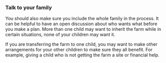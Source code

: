 ###  **Talk to your family**

You should also make sure you include the whole family in the process. It can
be helpful to have an open discussion about who wants what before you make a
plan. More than one child may want to inherit the farm while in certain
situations, none of your children may want it.

If you are transferring the farm to one child, you may want to make other
arrangements for your other children to make sure they all benefit. For
example, giving a child who is not getting the farm a site or financial help.
